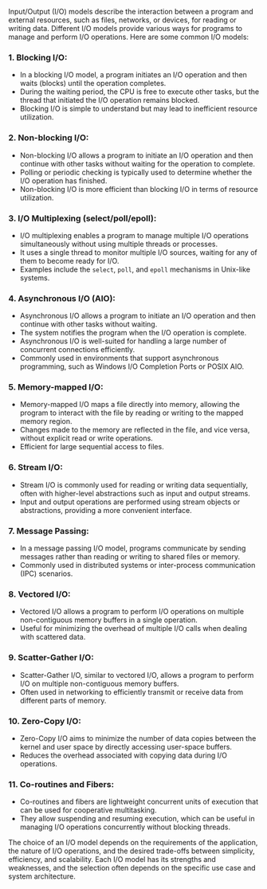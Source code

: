 Input/Output (I/O) models describe the interaction between a program and external resources, such as files, networks, or devices, for reading or writing data. Different I/O models provide various ways for programs to manage and perform I/O operations. Here are some common I/O models:

### 1. **Blocking I/O:**
   - In a blocking I/O model, a program initiates an I/O operation and then waits (blocks) until the operation completes.
   - During the waiting period, the CPU is free to execute other tasks, but the thread that initiated the I/O operation remains blocked.
   - Blocking I/O is simple to understand but may lead to inefficient resource utilization.

### 2. **Non-blocking I/O:**
   - Non-blocking I/O allows a program to initiate an I/O operation and then continue with other tasks without waiting for the operation to complete.
   - Polling or periodic checking is typically used to determine whether the I/O operation has finished.
   - Non-blocking I/O is more efficient than blocking I/O in terms of resource utilization.

### 3. **I/O Multiplexing (select/poll/epoll):**
   - I/O multiplexing enables a program to manage multiple I/O operations simultaneously without using multiple threads or processes.
   - It uses a single thread to monitor multiple I/O sources, waiting for any of them to become ready for I/O.
   - Examples include the `select`, `poll`, and `epoll` mechanisms in Unix-like systems.

### 4. **Asynchronous I/O (AIO):**
   - Asynchronous I/O allows a program to initiate an I/O operation and then continue with other tasks without waiting.
   - The system notifies the program when the I/O operation is complete.
   - Asynchronous I/O is well-suited for handling a large number of concurrent connections efficiently.
   - Commonly used in environments that support asynchronous programming, such as Windows I/O Completion Ports or POSIX AIO.

### 5. **Memory-mapped I/O:**
   - Memory-mapped I/O maps a file directly into memory, allowing the program to interact with the file by reading or writing to the mapped memory region.
   - Changes made to the memory are reflected in the file, and vice versa, without explicit read or write operations.
   - Efficient for large sequential access to files.

### 6. **Stream I/O:**
   - Stream I/O is commonly used for reading or writing data sequentially, often with higher-level abstractions such as input and output streams.
   - Input and output operations are performed using stream objects or abstractions, providing a more convenient interface.

### 7. **Message Passing:**
   - In a message passing I/O model, programs communicate by sending messages rather than reading or writing to shared files or memory.
   - Commonly used in distributed systems or inter-process communication (IPC) scenarios.

### 8. **Vectored I/O:**
   - Vectored I/O allows a program to perform I/O operations on multiple non-contiguous memory buffers in a single operation.
   - Useful for minimizing the overhead of multiple I/O calls when dealing with scattered data.

### 9. **Scatter-Gather I/O:**
   - Scatter-Gather I/O, similar to vectored I/O, allows a program to perform I/O on multiple non-contiguous memory buffers.
   - Often used in networking to efficiently transmit or receive data from different parts of memory.

### 10. **Zero-Copy I/O:**
   - Zero-Copy I/O aims to minimize the number of data copies between the kernel and user space by directly accessing user-space buffers.
   - Reduces the overhead associated with copying data during I/O operations.

### 11. **Co-routines and Fibers:**
   - Co-routines and fibers are lightweight concurrent units of execution that can be used for cooperative multitasking.
   - They allow suspending and resuming execution, which can be useful in managing I/O operations concurrently without blocking threads.

The choice of an I/O model depends on the requirements of the application, the nature of I/O operations, and the desired trade-offs between simplicity, efficiency, and scalability. Each I/O model has its strengths and weaknesses, and the selection often depends on the specific use case and system architecture.
